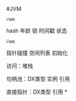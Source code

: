 #JVM

<img src="f266f1c154e0213781be7efc61f2cad9.png" alt="截图" style="zoom:50%;" />

hash 年龄 锁 时间戳 状态

<img src="d8f42904d5ca36254d8d01807718b042.png" alt="截图" style="zoom:50%;" />

指针碰撞 空闲列表   初始化  

访问：堆栈 

句柄池：DX类型 实例 引用

直接指针：DX类型 引用  *
